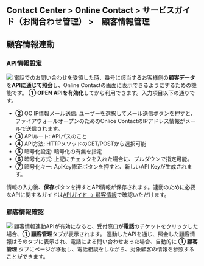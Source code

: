 ## Contact Center > Online Contact > サービスガイド（お問合わせ管理） >　顧客情報管理
        
## 顧客情報連動
### API情報設定
![](http://static.toastoven.net/prod_contact_center/ja/2.2.7-(1)_ja.png)
電話でのお問い合わせを受領した時、番号に該当するお客様側の**顧客データ**を**APIに通じて照会**し、Online Contactの画面に表示できるようにするための機能です。
**① OPEN APIを有効化**してから利用できます。入力項目以下の通りです。

-	**②** OC IP情報メール送信: ユーザーを選択してメール送信ボタンを押すと、ファイアウォールオープンのためのOnlice ContactのIPアドレス情報がメールで送信されます。
-	**③** APIルート: APIパスのこと
-	**④** API方法: HTTPメソッドのGET/POSTから選択可能
-	**⑤** 暗号化設定: 暗号化の有無を指定
-	**⑥** 暗号化方式: 上記にチェックを入れた場合に、プルダウンで指定可能。
-	**⑦** 暗号化キー: ApiKey修正ボタンを押すと、新しいAPI Keyが生成されます。

情報の入力後、**保存**ボタンを押すとAPI情報が保存されます。連動のために必要なAPIに関するガイドは[APIガイド → 顧客情報](https://docs.toast.com/ja/Contact%20Center/ja/online-contact-api-guide-openapi-customer-data/)で確認いただけます。

### 顧客情報確認
![](http://static.toastoven.net/prod_contact_center/ja/2.2.7-(2)_ja.png)
顧客情報連動APIが有効になると、受付窓口が**電話**のチケットをクリックした場合、**① 顧客管理**タブが表示されます。
連動したAPIを通じ、照会した顧客情報はそのタブに表示され、電話による問い合わせあった場合、自動的に **① 顧客管理** タブにページが移動し、電話相談をしながら、対象顧客の情報を参照することができます。
